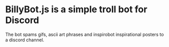 # BillyBot.js is a simple troll bot for Discord

The bot spams gifs, ascii art phrases and inspirobot inspirational posters to a discord channel. 